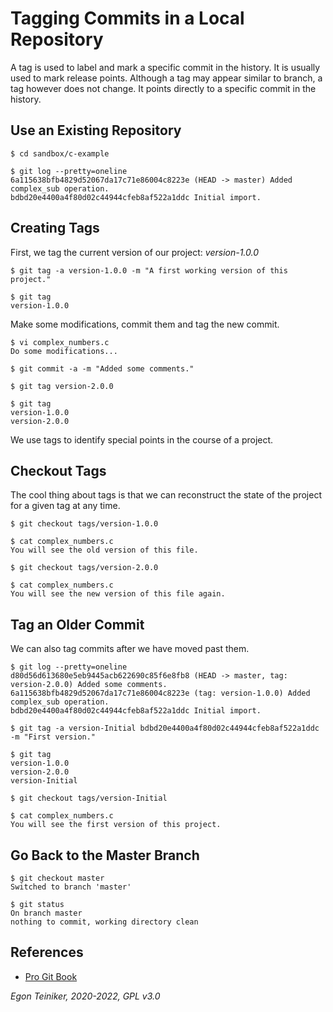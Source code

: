 # Tagging Commits in a Local Repository

A tag is used to label and mark a specific commit in the history.
It is usually used to mark release points.
Although a tag may appear similar to branch, a tag however does not change.
It points directly to a specific commit in the history.

## Use an Existing Repository

```
$ cd sandbox/c-example

$ git log --pretty=oneline
6a115638bfb4829d52067da17c71e86004c8223e (HEAD -> master) Added complex_sub operation.
bdbd20e4400a4f80d02c44944cfeb8af522a1ddc Initial import.
```


## Creating Tags

First, we tag the current version of our project: *version-1.0.0*

```
$ git tag -a version-1.0.0 -m "A first working version of this project."

$ git tag
version-1.0.0
```

Make some modifications, commit them and tag the new commit.

``` 
$ vi complex_numbers.c
Do some modifications...

$ git commit -a -m "Added some comments."

$ git tag version-2.0.0

$ git tag
version-1.0.0
version-2.0.0
```
We use tags to identify special points in the course of a project.


## Checkout Tags

The cool thing about tags is that we can reconstruct the state of the 
project for a given tag at any time.

```
$ git checkout tags/version-1.0.0

$ cat complex_numbers.c 
You will see the old version of this file.
```

```
$ git checkout tags/version-2.0.0

$ cat complex_numbers.c  
You will see the new version of this file again.
```


## Tag an Older Commit

We can also tag commits after we have moved past them.

```
$ git log --pretty=oneline
d80d56d613680e5eb9445acb622690c85f6e8fb8 (HEAD -> master, tag: version-2.0.0) Added some comments.
6a115638bfb4829d52067da17c71e86004c8223e (tag: version-1.0.0) Added complex_sub operation.
bdbd20e4400a4f80d02c44944cfeb8af522a1ddc Initial import.

$ git tag -a version-Initial bdbd20e4400a4f80d02c44944cfeb8af522a1ddc -m "First version."

$ git tag
version-1.0.0
version-2.0.0
version-Initial
```

```
$ git checkout tags/version-Initial

$ cat complex_numbers.c
You will see the first version of this project.
```
 
 
## Go Back to the Master Branch

```
$ git checkout master
Switched to branch 'master'

$ git status
On branch master
nothing to commit, working directory clean
```

## References
* [Pro Git Book](https://git-scm.com/book/en/v2)

*Egon Teiniker, 2020-2022, GPL v3.0*
